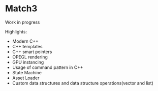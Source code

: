 # Match3
Work in progress

Highlights:

* Modern C++
* C++ templates
* C++ smart pointers
* OPEGL rendering
* GPU instancing
* Usage of command pattern in C++
* State Machine
* Asset Loader
* Custom data structures and data structure operations(vector and list)

